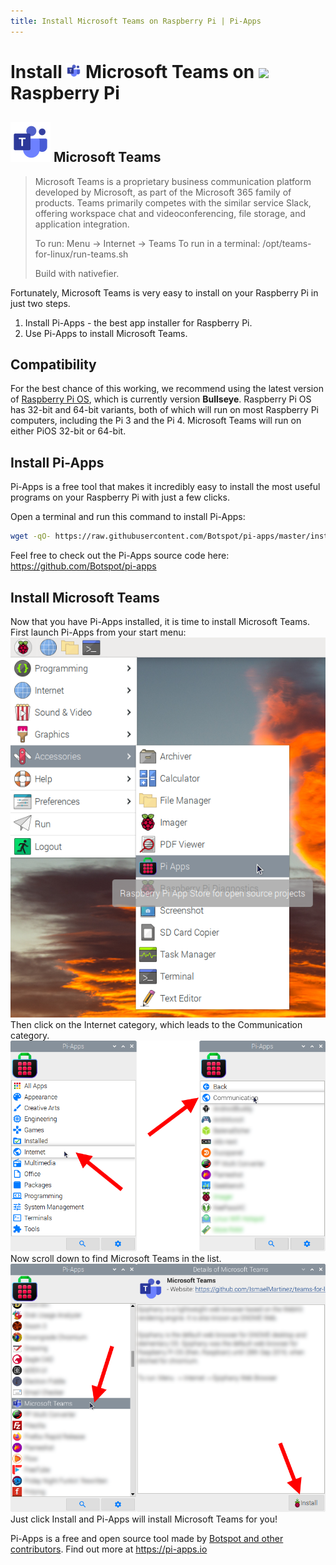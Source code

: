 ```yaml
---
title: Install Microsoft Teams on Raspberry Pi | Pi-Apps
---
```

<div class="simple-install-content content">

# Install <img src="/img/app-icons/Microsoft Teams/icon-64.png" height=24> Microsoft Teams on <img src=https://www.vectorlogo.zone/logos/raspberrypi/raspberrypi-icon.svg height=24> Raspberry Pi

## <img src="/img/app-icons/Microsoft Teams/icon-64.png"> Microsoft Teams
> Microsoft Teams is a proprietary business communication platform developed by Microsoft, as part of the Microsoft 365 family of products. 
> Teams primarily competes with the similar service Slack, offering workspace chat and videoconferencing, file storage, and application integration. 
> 
> To run: Menu -> Internet -> Teams
> To run in a terminal: /opt/teams-for-linux/run-teams.sh
> 
> Build with nativefier. 

Fortunately, Microsoft Teams is very easy to install on your Raspberry Pi in just two steps.
1. Install Pi-Apps - the best app installer for Raspberry Pi.
2. Use Pi-Apps to install Microsoft Teams.
</div>
<div class="simple-install-content content">

## Compatibility
For the best chance of this working, we recommend using the latest version of [Raspberry Pi OS](https://www.raspberrypi.com/software/), which is currently version **Bullseye**.
Raspberry Pi OS has 32-bit and 64-bit variants, both of which will run on most Raspberry Pi computers, including the Pi 3 and the Pi 4.
Microsoft Teams will run on either PiOS 32-bit or 64-bit.
</div>
<div class="simple-install-content content">

## Install Pi-Apps

Pi-Apps is a free tool that makes it incredibly easy to install the most useful programs on your Raspberry Pi with just a few clicks.

Open a terminal and run this command to install Pi-Apps:
```bash
wget -qO- https://raw.githubusercontent.com/Botspot/pi-apps/master/install | bash
```
Feel free to check out the Pi-Apps source code here: https://github.com/Botspot/pi-apps
</div>
<div class="simple-install-content content">

## Install Microsoft Teams

Now that you have Pi-Apps installed, it is time to install Microsoft Teams.
First launch Pi-Apps from your start menu:
<img src="/img/start-menu.png">
Then click on the Internet category, which leads to the Communication category.
<img src="/img/category-selections/Communication.png">
Now scroll down to find Microsoft Teams in the list.
<img src="/img/app-icons/Microsoft Teams/app-selection.png">
Just click Install and Pi-Apps will install Microsoft Teams for you!
</div>
<div class="simple-install-content content">

Pi-Apps is a free and open source tool made by [Botspot and other contributors](/about/#contributors). Find out more at https://pi-apps.io
</div>

